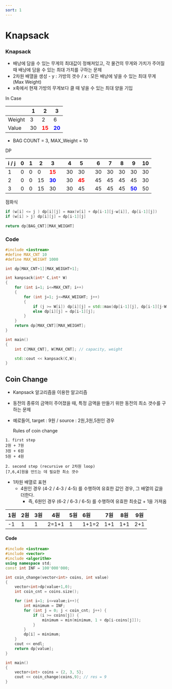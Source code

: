 ```yaml
---
sort: 1
---
```


# Knapsack



### Knapsack

* 배낭에 담을 수 있는 무게의 최대값이 정해져있고, 각 물건의 무게와 가치가 주어질 때 배낭에 담을 수 있는 최대 가치를 구하는 문제
* 2차원 배열을 생성 - y : 가방의 갯수 / x : 모든 배낭에 넣을 수 있는 최대 무게 (Max Weight)
* x축에서 현재 가방의 무게보다 클 때 넣을 수 있는 최대 양을 기입



In Case

|        | 1    | 2                                     | 3                                      |
| ------ | ---- | ------------------------------------- | -------------------------------------- |
| Weight | 3    | 2                                     | 6                                      |
| Value  | 30   | **<span style="color:red">15</span>** | **<span style="color:blue">20</span>** |

* BAG COUNT = 3, MAX_Weight = 10



DP

| i / j | 0    | 1    | 2    | 3                                      |      | 4    | 5                                     |      | 6    | 7    | 8    | 9                                      | 10   |
| ----- | ---- | ---- | ---- | -------------------------------------- | ---- | ---- | ------------------------------------- | ---- | ---- | ---- | ---- | -------------------------------------- | ---- |
| 1     | 0    | 0    | 0    | **<span style="color:red">15</span>**  |      | 30   | 30                                    |      | 30   | 30   | 30   | 30                                     | 30   |
| 2     | 0    | 0    | 15   | **<span style="color:blue">30</span>** |      | 30   | **<span style="color:red">45</span>** |      | 45   | 45   | 45   | 45                                     | 30   |
| 3     | 0    | 0    | 15   | 30                                     |      | 30   | 45                                    |      | 45   | 45   | 45   | **<span style="color:blue">50</span>** | 50   |



점화식 

```c++
if (w[i] <= j ) dp[i][j] = max(v[i] + dp[i-1][j-w[i]], dp[i-1][j])
if (w[i] > j) dp[i][j] = dp[i-1][j]
  
return dp[BAG_CNT][MAX_WEIGHT]
```



### Code

```c++
#include <iostream>
#define MAX_CNT 10
#define MAX_WEIGHT 1000

int dp[MAX_CNT+1][MAX_WEIGHT+1];

int kanpsack(int* C,int* W)
{	
	for (int i=1; i<=MAX_CNT; i++)
	{
		for (int j=1; j<=MAX_WEIGHT; j++)
		{
			if (j >= W[i]) dp[i][j] = std::max(dp[i-1][j], dp[i-1][j-W[i]] + C[i]);
			else dp[i][j] = dp[i-1][j];
		}
	}
	return dp[MAX_CNT][MAX_WEIGHT];
}

int main()
{
	int C[MAX_CNT], W[MAX_CNT]; // capacity, weight

	std::cout << kanpsack(C,W);
}
```





## Coin Change

* Kanpsack 알고리즘을 이용한 알고리즘
* 동전의 종류의 금액이 주어졌을 때, 특정 금액을 만들기 위한 동전의 최소 갯수를 구하는 문제

* 예로들어, target : 9원 / source : 2원,3원,5원인 경우

  Rules of coin change

```
1. first step
2원 + 7원
3원 + 6원
5원 + 4원

2. second step (recursive or 2차원 loop)
[7,6,4]원을 만드는 데 필요한 최소 갯수
```

* 1차원 배열로 표현
  * 4원인 경우 (4-2 / 4-3 / 4-5) 를 수행하여 유효한 값인 경우, 그 배열의 값을 더한다.
    * 즉, 6원인 경우 (6-2 / 6-3 / 6-5) 를 수행하여 유효한 최솟값 + 1을 가져옴 

| 1원  | 2원  | 3원  | 4원   | 5원  | 6원   | 7원  | 8원  | 9원  |
| ---- | ---- | ---- | ----- | ---- | :---- | ---- | ---- | ---- |
| -1   | 1    | 1    | 2=1+1 | 1    | 1+1=2 | 1+1  | 1+1  | 2+1  |



#### Code

```c++
#include <iostream>
#include <vector>
#include <algorithm>
using namespace std;
const int INF = 100'000'000;

int coin_change(vector<int> coins, int value)
{
    vector<int>dp(value+1,0);
    int coin_cnt = coins.size();

    for (int i=1; i<=value;i++){
        int minimum = INF;
        for (int j = 0; j < coin_cnt; j++) {            
            if (i >= coins[j]) {
                minimum = min(minimum, 1 + dp[i-coins[j]]);
            }
        }
        dp[i] = minimum;
    }
    cout << endl;
    return dp[value];
}

int main()
{
    vector<int> coins = {2, 3, 5};
    cout << coin_change(coins,9); // res = 9
}
```

